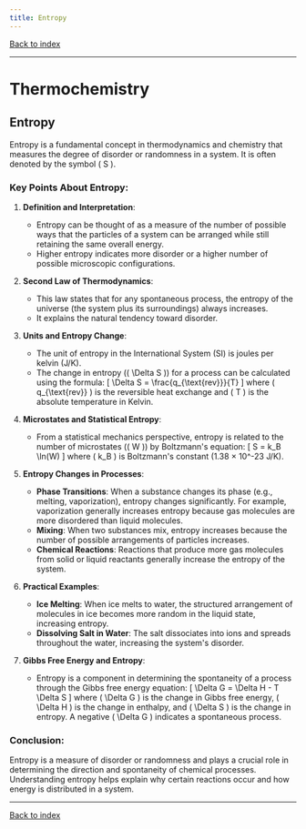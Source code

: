 ```yaml
---
title: Entropy
---
```


[Back to index](index.html)

---
# Thermochemistry
## Entropy

Entropy is a fundamental concept in thermodynamics and chemistry that measures the degree of disorder or randomness in a system. It is often denoted by the symbol \( S \).

### Key Points About Entropy:

1. **Definition and Interpretation**:
   - Entropy can be thought of as a measure of the number of possible ways that the particles of a system can be arranged while still retaining the same overall energy.
   - Higher entropy indicates more disorder or a higher number of possible microscopic configurations.

2. **Second Law of Thermodynamics**:
   - This law states that for any spontaneous process, the entropy of the universe (the system plus its surroundings) always increases.
   - It explains the natural tendency toward disorder.

3. **Units and Entropy Change**:
   - The unit of entropy in the International System (SI) is joules per kelvin (J/K).
   - The change in entropy (\( \Delta S \)) for a process can be calculated using the formula:
     \[
     \Delta S = \frac{q_{\text{rev}}}{T}
     \]
     where \( q_{\text{rev}} \) is the reversible heat exchange and \( T \) is the absolute temperature in Kelvin.
   
4. **Microstates and Statistical Entropy**:
   - From a statistical mechanics perspective, entropy is related to the number of microstates (\( W \)) by Boltzmann's equation:
     \[
     S = k_B \ln(W)
     \]
     where \( k_B \) is Boltzmann's constant (1.38 × 10^-23 J/K).

5. **Entropy Changes in Processes**:
   - **Phase Transitions**: When a substance changes its phase (e.g., melting, vaporization), entropy changes significantly. For example, vaporization generally increases entropy because gas molecules are more disordered than liquid molecules.
   - **Mixing**: When two substances mix, entropy increases because the number of possible arrangements of particles increases.
   - **Chemical Reactions**: Reactions that produce more gas molecules from solid or liquid reactants generally increase the entropy of the system.

6. **Practical Examples**:
   - **Ice Melting**: When ice melts to water, the structured arrangement of molecules in ice becomes more random in the liquid state, increasing entropy.
   - **Dissolving Salt in Water**: The salt dissociates into ions and spreads throughout the water, increasing the system's disorder.

7. **Gibbs Free Energy and Entropy**:
   - Entropy is a component in determining the spontaneity of a process through the Gibbs free energy equation:
     \[
     \Delta G = \Delta H - T \Delta S
     \]
     where \( \Delta G \) is the change in Gibbs free energy, \( \Delta H \) is the change in enthalpy, and \( \Delta S \) is the change in entropy. A negative \( \Delta G \) indicates a spontaneous process.

### Conclusion:
Entropy is a measure of disorder or randomness and plays a crucial role in determining the direction and spontaneity of chemical processes. Understanding entropy helps explain why certain reactions occur and how energy is distributed in a system.

---
[Back to index](index.html)
